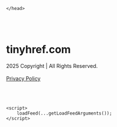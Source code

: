 <!DOCTYPE html>
<html data-adblockkey="MFwwDQYJKoZIhvcNAQEBBQADSwAwSAJBALquDFETXRn0Hr05fUP7EJT77xYnPmRbpMy4vk8KYiHnkNpednjOANJcaXDXcKQJN0nXKZJL7TciJD8AoHXK158CAwEAAQ==_G5TTrAXmdqEscoX7+J6NvCyAMai8GZNb9TgsxTAoQrqY486D5TxBOS57fg2nmtYLSFUt/A2juy+UpFjHAnny0A==" xmlns="http://www.w3.org/1999/xhtml" lang="en">
<head>
    <meta http-equiv="Content-Type" content="text/html; charset=utf-8"/>
    <meta name="viewport" content="width=device-width, initial-scale=1, shrink-to-fit=no"/>
    <title>tinyhref.com</title>
    <style media="screen">
.asset_star0 {
	background: url('//d38psrni17bvxu.cloudfront.net/themes/assets/star0.gif') no-repeat center;
	width: 13px;
	height: 12px;
	display: inline-block;
}

.asset_star1 {
	background: url('//d38psrni17bvxu.cloudfront.net/themes/assets/star1.gif') no-repeat center;
	width: 13px;
	height: 12px;
	display: inline-block;
}

.asset_starH {
	background: url('//d38psrni17bvxu.cloudfront.net/themes/assets/starH.gif') no-repeat center;
	width: 13px;
	height: 12px;
	display: inline-block;
}

.sitelink {
	padding-right: 16px;
}

.sellerRatings a:link,
.sellerRatings a:visited,
.sellerRatings a:hover,
.sellerRatings a:active {
	text-decoration: none;
	cursor: text;
}

.sellerRatings {
	margin:0 0 3px 20px;
}

.sitelinkHolder {
	margin:-15px 0 15px 35px;
}

#ajaxloaderHolder {
	display: block;
	width: 24px;
	height: 24px;
	background: #fff;
	padding: 8px 0 0 8px;
	margin:10px auto;
	-webkit-border-radius: 4px;
	-moz-border-radius: 4px;
	border-radius: 4px;
}</style>    <style media="screen">
* {
    margin:0;padding:0
}

body {
    background:#101c36;
    font-family: sans-serif;
    text-align: center;
    font-size:1rem;
}

.header {
    padding:1rem 1rem 0;
    overflow:hidden;
}

h1 {
    color:#848484;
    font-size:1.5rem;
}

.header-text-color:visited,
.header-text-color:link,
.header-text-color {
    color:#848484;
}

.comp-is-parked {
  margin: 4px 0 2px;
}

.comp-sponsored {
  text-align: left;
  margin: 0 0 -1.8rem 4px;
}

.wrapper1 {
    margin:1rem;
}

.wrapper2 {
    background:url('//d38psrni17bvxu.cloudfront.net/themes/cleanPeppermintBlack_657d9013/img/bottom.png') no-repeat center bottom;
    padding-bottom:140px;
}

.wrapper3 {
    background:#fff;
    max-width:300px;
    margin:0 auto 1rem;
    padding-top:1px;
    padding-bottom:1px;
}

.onDesktop {
    display:none;
}

.tcHolder {
    padding-top: 2rem;
}

.adsHolder {
    margin: 1rem 0;
    padding-top: 2rem;
    overflow:hidden;
}

.footer {
    color:#626574;
    padding:2rem 1rem;
    font-size:.8rem;
    margin:0 auto;
    max-width:440px;
}

.footer a:link,
.footer a:visited {
    color:#626574;
}

.sale_link_bold a,
.sale_link,
.sale_link a {
    color:#626574 !important;
}

.searchHolder {
    padding:1px 0 1px 1px;
    margin:1rem auto;
    width: 95%;
    max-width: 500px;
}

@media screen and (min-width:600px) {

    .comp-is-parked,
    .comp-sponsored {
      color: #848484;
    }

    .comp-sponsored {
      margin-left: 0;
    }

    .wrapper1 {
        max-width:1500px;
        margin-left:auto;
        margin-right:auto;
    }

    .wrapper2 {
        background:url('//d38psrni17bvxu.cloudfront.net/themes/cleanPeppermintBlack_657d9013/img/arrows.png') no-repeat center top;
        padding-bottom:0;
        min-height:600px;
    }

    .wrapper3 {
        max-width:530px;
        background:none;
    }
}
</style>    <style media="screen">
.fallback-term-holder {
    display: inline-grid;
    grid-template-columns: 1fr;
    width: 100%;
    padding-top: 50px;
}

.fallback-term-link {
    grid-column: 1 / span 1; align-self: center;
    padding: 50px 13px 50px 13px; border-radius: 25px;
    border: 5px solid #ffffff; margin-bottom: 20px;
    background-color: rgb(17, 38, 77);
    text-decoration-line: none;
    font-size: 18px;
    font-weight: 700;
    color: #ffffff;
    text-align: left;
}

.fallback-arrow {
    float: right;
    width: 24px;
    height: 24px;
    background-image: url('data:image/svg+xml;base64,PHN2ZyBmaWxsPScjRDdEN0Q3JyBzdHlsZT0iZmxvYXQ6IHJpZ2h0IiB4bWxucz0iaHR0cDovL3d3dy53My5vcmcvMjAwMC9zdmciIGhlaWdodD0iMjQiIHZpZXdCb3g9IjAgMCAyNCAyNCIgd2lkdGg9IjI0Ij48cGF0aCBkPSJNMCAwaDI0djI0SDB6IiBmaWxsPSJub25lIi8+PHBhdGggZD0iTTUuODggNC4xMkwxMy43NiAxMmwtNy44OCA3Ljg4TDggMjJsMTAtMTBMOCAyeiIvPjwvc3ZnPg==');
}</style>
    
    </head>

<body id="afd"><div id="plBanner"><script id="parklogic" type="text/javascript" src="https://parking3.parklogic.com/page/enhance.js?pcId=12&pId=1129&domain=tinyhref.com" async></script></div>

<div class="wrapper1">
        <div class="wrapper2">
        <div class="wrapper3">
            <br/>
        <script async src="https://euob.youseasky.com/sxp/i/224f85302aa2b6ec30aac9a85da2cbf9.js" data-ch="AdsDeli - domain - landingpage" data-uvid="9aa910deaab3ca2291d571895fdc7fc840ba5fb2" class="ct_clicktrue_80705" data-jsonp="onCheqResponse"></script>
    <noscript>
        <iframe src="https://obseu.youseasky.com/ns/224f85302aa2b6ec30aac9a85da2cbf9.html?ch=AdsDeli%20-%20domain%20-%20landingpage"
                width="0" height="0" style="display:none"></iframe>
    </noscript>
<br/>
<div class="header" id="domainname">
        <h1>tinyhref.com</h1>
    </div>
                        <div class="tcHolder">
                <div id="tc"></div>
            </div>
        </div>
    </div>
            <div class="footer">
            2025 Copyright | All Rights Reserved.
<br/><br/>
<a href="javascript:void(0);" onClick="window.open('/privacy.html', 'privacy-policy', 'width=890,height=330,left=200,top=200,menubar=no,status=yes,toolbar=no').focus()" class="privacy-policy">
    Privacy Policy
</a>
<br/><br/>
<br/><br/>
    </div>
</div>

<script type="text/javascript" language="JavaScript">
    var tcblock = {
        // Required and steady
        'container': 'tc',
        'type': 'relatedsearch',
        'colorBackground': 'transparent',
        
        'number': 3,
        
        // Font-Sizes and Line-Heights
        'fontSizeAttribution': 14,
        'fontSizeTitle': 24,
        'lineHeightTitle': 34,
        // Colors
        'colorAttribution': '#aaa',
        'colorTitleLink': '#0277bd',
        // Alphabetically
        'horizontalAlignment': 'center',
        'noTitleUnderline': false,
        'rolloverLinkColor': '#01579b',
        'verticalSpacing': 10
    };
    var searchboxBlock = {
        'container': 'search',
        'type': 'searchbox',
        'fontSizeSearchInput': 12,
        'hideSearchInputBorder': false,
        'hideSearchButtonBorder': true,
        'fontSizeSearchButton': 13,
        'colorBackground': 'transparent',
        'colorSearchButton': '#0b3279',
        'colorSearchButtonText': '#fff'
    };
    </script>
<script type="text/javascript">let isAdult=false;         let containerNames=[];         let uniqueTrackingID='MTc1ODc3NzYwMC43Nzg2OmQ0M2MxNWIxZTkyMmY4NTU1Yzc5OTc0ZGYxZTNjZDhhOWUwYzVhY2M4YzdhZGFhZDM4NTQ5YzQ1ZTk0MWQxMjU6NjhkNGQxMDBiZTEzZg==';         let search='';         let themedata='eyJhbGciOiJBMTI4S1ciLCJlbmMiOiJBMTI4Q0JDLUhTMjU2In0.dN4Ehr8Xidc2gjq0r7Z_aEHWzOLcFcnPOO8YPo0o4zD6mUeIfNb36g.8uT3CfBatTvLUkHMm0wu_w.6daho99B7KNVg97pa1K20LkMkPwG-69GSu5fwVeUdsf4JOGjKSrMoHYJWL5ucweY5Keq_Sx4yyQ_5gsvZFAliJlke4TkH8lt8Pq1neydQxYFssV7FcGKNgkQLqwZqfOHhBxtcNedPRW9d6pla_ZThBfjL5nrLMyeSn-qlnGVYlGcAYnkcbwfFhChrH_1sZD9OnCUbyUApNwyl7NtJ7Dqx4IljxUAa6K3GjppnQlkoX_L5UndeTThY4PnpVwnbnlrhWwK4hVQXc1il-rnF2g5HH0D28OcgBFLXPQCqwgwPmLQAT6E-5w5T6rlow7UzL79AqxRRfveJVCw1whYKJpw0jU8yArh2AovCU1ppVeQvg6ahpcaGtMmgWhLzljiWj8rFUZ1hNMeKfp56o5d9f6G_HpXKm27QvVwnlNPqUoXpZULShTudSoua39Nqpb6zsaL9zEdQ82LFZza9kyyKtJuVyVKSx3rARt1KZj9_5OLH0QsG2u1RW53caiTVMIEz_Px18ppwo2XnciDN78pU4VMScje1v2NOQ7Futk4xNWMBGKtv4YPXz_GmNdxSzd43NDlH7AYveJ2Z1qvy3yJxgTc6FoamuJALWa5zIYlQbVwkZhRsiMLRBMdaRleSjQsK4Xf.KEJdY7NlQFyGkh9NOIX1cA';         let domain='tinyhref.com';         let scriptPath='';         let adtest='off';if(top.location!==location) { top.location.href=location.protocol + '//' + location.host + location.pathname + (location.search ? location.search + '&' : '?') + '_xafvr=NTJmODUxY2ZmMGRiMjJjZjM2YzUyNWFkZWE5YzhkYmYwODk2MmI2YSw2OGQ0ZDEwMGMyNjM3'; }let pageLoadedCallbackTriggered = false;let fallbackTriggered = false;let formerCalledArguments = false;let pageOptions = {'pubId': 'dp-teaminternet01','resultsPageBaseUrl': '//' + location.host + '/?ts=','fontFamily': 'arial','optimizeTerms': true,'maxTermLength': 40,'adtest': true,'clicktrackUrl': '//' + location.host + '/munin/a/tr/click?','attributionText': 'Ads','colorAttribution': '#b7b7b7','fontSizeAttribution': 16,'attributionBold': false,'rolloverLinkBold': false,'fontFamilyAttribution': 'arial','adLoadedCallback': function(containerName, adsLoaded, isExperimentVariant, callbackOptions) {let data = {containerName: containerName,adsLoaded: adsLoaded,isExperimentVariant: isExperimentVariant,callbackOptions: callbackOptions,terms: pageOptions.terms};if (!adsLoaded || (containerName in containerNames)) {ajaxQuery(scriptPath + "/munin/a/tr/adloaded"+ "?toggle=adloaded"+ "&uid=" + encodeURIComponent(uniqueTrackingID)+ "&domain=" + encodeURIComponent(domain)+ "&data=" + encodeURIComponent(JSON.stringify(data)));}},'pageLoadedCallback': function (requestAccepted, status) {document.body.style.visibility = 'visible';pageLoadedCallbackTriggered = true;if ((status.faillisted === true || status.faillisted == "true" || status.blocked === true || status.blocked == "true" ) && status.error_code != 25) {ajaxQuery(scriptPath + "/munin/a/tr/block?domain=" + encodeURIComponent(domain) + "&caf=1&toggle=block&reason=other&uid=" + encodeURIComponent(uniqueTrackingID));}if (status.errorcode && !status.error_code) {status.error_code = status.errorcode;}if (status.error_code) {ajaxQuery(scriptPath + "/munin/a/tr/errorcode?domain=" + encodeURIComponent(domain) + "&caf=1&toggle=errorcode&code=" + encodeURIComponent(status.error_code) + "&uid=" + encodeURIComponent(uniqueTrackingID));if ([18, 19].indexOf(parseInt(status.error_code)) != -1 && fallbackTriggered == false) {fallbackTriggered = true;if (typeof loadFeed === "function") {window.location.href = '//' + location.host;}}if (status.error_code == 20) {window.location.replace("//dp.g.doubleclick.net/apps/domainpark/domainpark.cgi?client=" + encodeURIComponent((pageOptions.pubid.match(/^ca-/i) ? "" : "ca-") + pageOptions.pubid) + "&domain_name=" + encodeURIComponent(domain) + "&output=html&drid=" + encodeURIComponent(pageOptions.domainRegistrant));}}if (status.needsreview === true || status.needsreview == "true") {ajaxQuery(scriptPath + "/munin/a/tr/needsreview?domain=" + encodeURIComponent(domain) + "&caf=1&toggle=needsreview&uid=" + encodeURIComponent(uniqueTrackingID));}if ((status.adult === true || status.adult == "true") && !isAdult) {ajaxQuery(scriptPath + "/munin/a/tr/adult?domain=" + encodeURIComponent(domain) + "&caf=1&toggle=adult&uid=" + encodeURIComponent(uniqueTrackingID));} else if ((status.adult === false || status.adult == "false") && isAdult) {ajaxQuery(scriptPath + "/munin/a/tr/nonadult?domain=" + encodeURIComponent(domain) + "&caf=1&toggle=nonadult&uid=" + encodeURIComponent(uniqueTrackingID));}if (requestAccepted) {if (status.feed) {ajaxQuery(scriptPath + "/munin/a/tr/feed?domain=" + encodeURIComponent(domain) + "&caf=1&toggle=feed&feed=" + encodeURIComponent(status.feed) + "&uid=" + encodeURIComponent(uniqueTrackingID));}if (status.error_code) {ajaxQuery(scriptPath + "/munin/a/tr/answercheck/error?domain=" + encodeURIComponent(domain) + "&caf=1&toggle=answercheck&answer=error_" + encodeURIComponent(status.error_code) + "&uid=" + encodeURIComponent(uniqueTrackingID));} else {ajaxQuery(scriptPath + "/munin/a/tr/answercheck/yes?domain=" + encodeURIComponent(domain) + "&caf=1&toggle=answercheck&answer=yes&uid=" + encodeURIComponent(uniqueTrackingID));}} else {ajaxQuery(scriptPath + "/munin/a/tr/answercheck/reject?domain=" + encodeURIComponent(domain) + "&caf=1&toggle=answercheck&answer=rejected&uid=" + encodeURIComponent(uniqueTrackingID));}}};let x = function (obj1, obj2) {if (typeof obj1 != "object")obj1 = {};for (let key in obj2)obj1[key] = obj2[key];return obj1;};function getXMLhttp() {let xmlHttp = null;try {xmlHttp = new XMLHttpRequest();} catch (e) {try {xmlHttp = new ActiveXObject("Msxml2.XMLHTTP");} catch (ex) {try {xmlHttp = new ActiveXObject("Microsoft.XMLHTTP");} catch (exc) {}}}return xmlHttp;}function ajaxQuery(url) {if (adtest == 'on') return false;xmlHttp = getXMLhttp();if (!xmlHttp) return ajaxBackfill(url);xmlHttp.open("GET", url, false);return xmlHttp.send(null);}function ajaxBackfill(url) {if (adtest == 'on') return false;if (url.indexOf("&toggle=browserjs") > -1) return false;try {let img = document.createElement('img');img.style.visibility = 'hidden';img.style.width = '1px';img.style.height = '1px';img.src = url + "&_t=" + new Date().getTime();document.body.appendChild(img);} catch (e) {}}ajaxQuery(scriptPath + "/munin/a/tr/browserjs?domain=" + encodeURIComponent(domain) + "&toggle=browserjs&uid=" + encodeURIComponent(uniqueTrackingID));x(pageOptions, {resultsPageBaseUrl: '//tinyhref.com/?ts=eyJhbGciOiJBMTI4S1ciLCJlbmMiOiJBMTI4Q0JDLUhTMjU2In0.dN4Ehr8Xidc2gjq0r7Z_aEHWzOLcFcnPOO8YPo0o4zD6mUeIfNb36g.8uT3CfBatTvLUkHMm0wu_w.6daho99B7KNVg97pa1K20LkMkPwG-69GSu5fwVeUdsf4JOGjKSrMoHYJWL5ucweY5Keq_Sx4yyQ_5gsvZFAliJlke4TkH8lt8Pq1neydQxYFssV7FcGKNgkQLqwZqfOHhBxtcNedPRW9d6pla_ZThBfjL5nrLMyeSn-qlnGVYlGcAYnkcbwfFhChrH_1sZD9OnCUbyUApNwyl7NtJ7Dqx4IljxUAa6K3GjppnQlkoX_L5UndeTThY4PnpVwnbnlrhWwK4hVQXc1il-rnF2g5HH0D28OcgBFLXPQCqwgwPmLQAT6E-5w5T6rlow7UzL79AqxRRfveJVCw1whYKJpw0jU8yArh2AovCU1ppVeQvg6ahpcaGtMmgWhLzljiWj8rFUZ1hNMeKfp56o5d9f6G_HpXKm27QvVwnlNPqUoXpZULShTudSoua39Nqpb6zsaL9zEdQ82LFZza9kyyKtJuVyVKSx3rARt1KZj9_5OLH0QsG2u1RW53caiTVMIEz_Px18ppwo2XnciDN78pU4VMScje1v2NOQ7Futk4xNWMBGKtv4YPXz_GmNdxSzd43NDlH7AYveJ2Z1qvy3yJxgTc6FoamuJALWa5zIYlQbVwkZhRsiMLRBMdaRleSjQsK4Xf.KEJdY7NlQFyGkh9NOIX1cA',hl: 'en',kw: '',terms: '',uiOptimize: true, channel: 'bucket007,bucket102,bucket077', pubId: 'dp-teaminternet09_3ph',adtest: 'off',personalizedAds: false,clicktrackUrl: 'https://tinyhref.com/munin/a/tr/click' + '?click=caf' + '&domain=tinyhref.com&uid=MTc1ODc3NzYwMC43Nzg2OmQ0M2MxNWIxZTkyMmY4NTU1Yzc5OTc0ZGYxZTNjZDhhOWUwYzVhY2M4YzdhZGFhZDM4NTQ5YzQ1ZTk0MWQxMjU6NjhkNGQxMDBiZTEzZg%3D%3D&ts=eyJhbGciOiJBMTI4S1ciLCJlbmMiOiJBMTI4Q0JDLUhTMjU2In0.dN4Ehr8Xidc2gjq0r7Z_aEHWzOLcFcnPOO8YPo0o4zD6mUeIfNb36g.8uT3CfBatTvLUkHMm0wu_w.6daho99B7KNVg97pa1K20LkMkPwG-69GSu5fwVeUdsf4JOGjKSrMoHYJWL5ucweY5Keq_Sx4yyQ_5gsvZFAliJlke4TkH8lt8Pq1neydQxYFssV7FcGKNgkQLqwZqfOHhBxtcNedPRW9d6pla_ZThBfjL5nrLMyeSn-qlnGVYlGcAYnkcbwfFhChrH_1sZD9OnCUbyUApNwyl7NtJ7Dqx4IljxUAa6K3GjppnQlkoX_L5UndeTThY4PnpVwnbnlrhWwK4hVQXc1il-rnF2g5HH0D28OcgBFLXPQCqwgwPmLQAT6E-5w5T6rlow7UzL79AqxRRfveJVCw1whYKJpw0jU8yArh2AovCU1ppVeQvg6ahpcaGtMmgWhLzljiWj8rFUZ1hNMeKfp56o5d9f6G_HpXKm27QvVwnlNPqUoXpZULShTudSoua39Nqpb6zsaL9zEdQ82LFZza9kyyKtJuVyVKSx3rARt1KZj9_5OLH0QsG2u1RW53caiTVMIEz_Px18ppwo2XnciDN78pU4VMScje1v2NOQ7Futk4xNWMBGKtv4YPXz_GmNdxSzd43NDlH7AYveJ2Z1qvy3yJxgTc6FoamuJALWa5zIYlQbVwkZhRsiMLRBMdaRleSjQsK4Xf.KEJdY7NlQFyGkh9NOIX1cA&adtest=off' });x(pageOptions, [] );x(pageOptions, { domainRegistrant:'as-drid-2204919519437054' } );function loadFeed() {let s = document.createElement('script');let blurredTerms = document.getElementById('blurred-terms');if (blurredTerms !== null) {blurredTerms.style.display = "none";}s.src = '//www.google.com/adsense/domains/caf.js?abp=1&adsdeli=true';document.body.appendChild(s);let a = Array.prototype.slice.call(arguments);s.onload = function () {let c = google.ads.domains.Caf;switch (a.length) {case 1:return new c(a[0]);case 2:return new c(a[0], a[1]);case 3:return new c(a[0], a[1], a[2]);case 4:return new c(a[0], a[1], a[2], a[3]);case 5:return new c(a[0], a[1], a[2], a[3], a[4]);}return c.apply(null, a);};}</script>
<script type="text/javascript">
var ls = function(xhr, token) {
    xhr.onreadystatechange = function () {
        if (xhr.readyState === XMLHttpRequest.DONE) {
            if (xhr.status >= 200 && xhr.status <= 400) {
                if (xhr.responseText.trim() === '') {
                    return;
                }
    
                console.log(JSON.parse(xhr.responseText))
            } else {
                console.log('There was a problem with the request.');
            }
        }
    }
    
    xhr.open('GET', '/munin/a/l' + 's?t=68d4d100&token=' + encodeURI(token), true);
    xhr.send();
};
ls(new XMLHttpRequest(), '9aa910deaab3ca2291d571895fdc7fc840ba5fb2');
if (typeof window.chronosfailed === 'function') { window.chronosfailed(); }
</script>

<script type='text/javascript'>x(pageOptions, { "styleId":5837883959});</script>
<script>
    function getLoadFeedArguments() {
        let arguments = [
            pageOptions
        ];

        let possibleArguments = ['adblock', 'adblock1', 'adblock2', 'tcblock', 'searchboxBlock', 'rtblock', 'rsblock', 'searchblock'];
        for (let i = 0; i < possibleArguments.length; i++) {
            if (typeof this[possibleArguments[i]] !== 'undefined') {
                arguments.push(this[possibleArguments[i]]);
            }
        }

        return arguments;
    }
</script>

    <script>
        loadFeed(...getLoadFeedArguments());
    </script>
</body>
</html>
